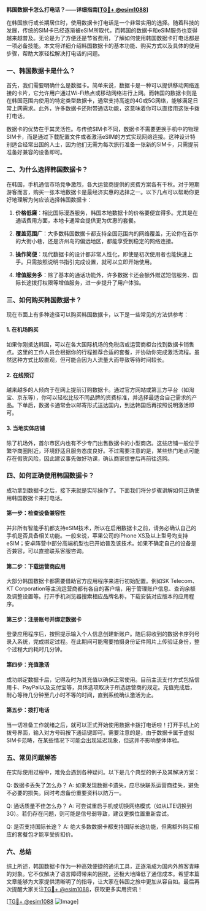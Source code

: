 **韩国数据卡怎么打电话？——详细指南[[TG💪+ @esim1088](https://t.me/s/esim1088)]**

在韩国旅行或长期居住时，使用数据卡打电话是一个非常实用的选择。随着科技的发展，传统的SIM卡已经逐渐被eSIM所取代，而韩国的数据卡和eSIM服务也变得越来越普及。无论是为了方便还是节省费用，了解如何使用韩国数据卡打电话都是一项必备技能。本文将详细介绍韩国数据卡的基本功能、购买方式以及具体的使用步骤，帮助大家轻松解决打电话的问题。

### 一、韩国数据卡是什么？

首先，我们需要明确什么是数据卡。简单来说，数据卡是一种可以提供移动网络连接的卡片，它允许用户通过Wi-Fi热点或移动网络进行上网。而韩国的数据卡则是在韩国范围内使用的特定类型数据卡，通常支持高速的4G或5G网络，能够满足日常上网需求。此外，许多数据卡还附带通话功能，这意味着你可以直接用这张卡拨打电话。

数据卡的优势在于其灵活性。与传统SIM卡不同，数据卡不需要更换手机中的物理SIM卡，而是通过下载配置文件或者激活eSIM的方式实现网络连接。这种设计特别适合经常出国的人士，因为他们无需为每次旅行准备一张新的SIM卡，只需提前准备好兼容的设备即可。

### 二、为什么选择韩国数据卡？

在韩国，手机通信市场竞争激烈，各大运营商提供的资费方案各有千秋。对于短期游客而言，购买一张本地数据卡是最经济实惠的选择之一。以下几点可以帮助你更好地理解为何应该选择韩国数据卡：

1. **价格低廉**：相比国际漫游服务，韩国本地数据卡的价格要便宜得多。尤其是在通话费用方面，本地卡通常会提供更为优惠的套餐。
   
2. **覆盖范围广**：大多数韩国数据卡都支持全国范围内的网络覆盖，无论你在首尔的大街小巷，还是济州岛的偏远地区，都能享受到稳定的网络连接。

3. **操作简便**：现代数据卡的设计都非常人性化，即使是初次使用者也能快速上手。只需按照说明书指引完成设置，就可以立即开始使用。

4. **增值服务多**：除了基本的通话功能外，许多数据卡还会额外赠送短信服务、国际长途拨打权限等增值服务，进一步提升了用户体验。

### 三、如何购买韩国数据卡？

现在市面上有多种途径可以购买韩国数据卡，以下是一些常见的方法供参考：

#### 1. 在机场购买

如果你刚抵达韩国，可以在各大国际机场的免税店或运营商柜台找到数据卡销售点。这里的工作人员会根据你的行程推荐合适的套餐，并协助你完成激活流程。虽然这种方式比较直观，但可能会因为人流量大而导致等待时间较长。

#### 2. 在线预订

越来越多的人倾向于在网上提前订购数据卡。通过官方网站或第三方平台（如淘宝、京东等），你可以轻松比较不同品牌的资费标准，并选择最适合自己需求的产品。下单后，数据卡通常会以邮寄形式送达国内，到达韩国后再按照说明激活即可。

#### 3. 当地实体店铺

除了机场外，首尔市区内也有不少专门出售数据卡的小型商店。这些店铺一般位于繁华商圈附近，环境舒适且服务态度良好。不过需要注意的是，某些热门地点可能存在假货风险，因此建议事先做好功课，确认商家信誉后再前往选购。

### 四、如何正确使用韩国数据卡？

成功拿到数据卡之后，接下来就是实际操作了。下面我们将分步骤讲解如何正确使用韩国数据卡来打电话。

#### 第一步：检查设备兼容性

并非所有智能手机都支持eSIM技术，所以在启用数据卡之前，请务必确认自己的手机是否具备相关功能。一般来说，苹果公司的iPhone XS及以上型号均支持eSIM；安卓阵营中部分高端机型也已开始普及该技术。如果不确定自己的设备是否兼容，可以直接联系客服咨询。

#### 第二步：下载运营商应用

大部分韩国数据卡都需要借助官方应用程序来进行初始配置。例如SK Telecom、KT Corporation等主流运营商都有各自的客户端，用于管理账户信息、查询余额及调整设置等。打开手机浏览器搜索相应品牌名称，下载安装对应版本的应用程序。

#### 第三步：注册账号并绑定数据卡

登录应用程序后，按照提示输入个人信息创建新账户。随后将收到的数据卡序列号录入系统，完成绑定过程。在此期间可能需要拍摄身份证件照片上传验证身份，整个过程大约耗时几分钟。

#### 第四步：充值激活

成功绑定数据卡后，记得及时为其充值以确保正常使用。目前主流支付方式包括信用卡、PayPal以及支付宝等，具体选项取决于所选运营商的规定。充值完成后，耐心等待几分钟至几小时不等的时间，直到系统确认激活为止。

#### 第五步：拨打电话

当一切准备工作就绪之后，就可以正式开始使用数据卡拨打电话啦！打开手机上的拨号界面，输入对方号码按下通话键即可。需要注意的是，由于数据卡属于虚拟SIM卡范畴，在某些情况下可能会出现延迟现象，但这并不影响整体体验。

### 五、常见问题解答

在实际使用过程中，难免会遇到各种疑问。以下是几个典型的例子及其解决方案：

Q: 数据卡丢失了怎么办？
A: 如果发现数据卡遗失，应尽快联系运营商挂失，避免不必要的损失。同时考虑备份重要资料以防万一。

Q: 通话质量不佳怎么办？
A: 可尝试重启手机或切换网络模式（如从LTE切换到3G）。若仍存在问题，则可能是信号弱导致，建议更换位置重新尝试。

Q: 是否支持国际长途？
A: 绝大多数数据卡都支持国际长途功能，但需额外购买相应的套餐包才能享受折扣价。

### 六、总结

综上所述，韩国数据卡作为一种高效便捷的通讯工具，正逐渐成为国内外旅客青睐的对象。它不仅解决了语言障碍带来的困扰，还极大地降低了通信成本。希望本篇文章能够为大家提供清晰明了的指导，让大家在韩国之旅中更加从容自如。最后再次提醒大家关注[TG💪+ @esim1088](https://t.me/s/esim1088)，获取更多实用资讯！

[[TG💪+ @esim1088](https://t.me/s/esim1088) ![Image](https://i.postimg.cc/4NQfJmqS/Snipaste-2025-05-13-00-14-12.png)]